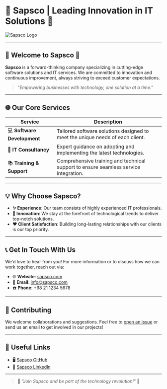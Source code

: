 # 🌟 Sapsco | Leading Innovation in IT Solutions 🌟

![Sapsco Logo](https://example.com/logo.png) <!-- لینک به لوگوی شرکت -->

---

## 🚀 **Welcome to Sapsco** 🚀

**Sapsco** is a forward-thinking company specializing in cutting-edge software solutions and IT services. We are committed to innovation and continuous improvement, always striving to exceed customer expectations.

> *"Empowering businesses with technology, one solution at a time."*

---

## 🌐 **Our Core Services**

| **Service**                  | **Description**                                                                          |
|------------------------------|------------------------------------------------------------------------------------------|
| 💻 **Software Development**   | Tailored software solutions designed to meet the unique needs of each client.             |
| 🎯 **IT Consultancy**         | Expert guidance on adopting and implementing the latest technologies.                    |
| 📚 **Training & Support**     | Comprehensive training and technical support to ensure seamless service integration.      |

---

## 💡 **Why Choose Sapsco?**

- **✨ Experience**: Our team consists of highly experienced IT professionals.
- **🚀 Innovation**: We stay at the forefront of technological trends to deliver top-notch solutions.
- **❤️ Client Satisfaction**: Building long-lasting relationships with our clients is our top priority.

---

## 📞 **Get In Touch With Us**

We'd love to hear from you! For more information or to discuss how we can work together, reach out via:

- 🌐 **Website**: [sapsco.com](https://sapsco.com)
- 📧 **Email**: [info@sapsco.com](mailto:info@sapsco.com)
- ☎️ **Phone**: +98 21 1234 5678

---

## 🤝 **Contributing**

We welcome collaborations and suggestions. Feel free to [open an issue](https://github.com/sapsco/issues) or send us an email to get involved in our projects!

---

## 🔗 **Useful Links**

- 🖥️ [Sapsco GitHub](https://github.com/sapsco)
- 💼 [Sapsco LinkedIn](https://linkedin.com/company/sapsco)

---

> 🌟 *"Join Sapsco and be part of the technology revolution!"* 🌟
